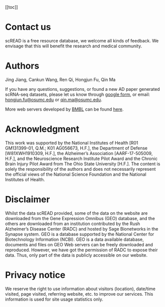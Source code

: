 [[toc]]

# Contact us

scREAD is a free resource database, we welcome all kinds of feedback. We envisage that this will benefit the research and medical community. 

# Authors

Jing Jiang, Cankun Wang, Ren Qi, Hongjun Fu, Qin Ma

If you have any questions, suggestions, or found a new AD paper generated scRNA-seq datasets, please let us know through [google form](https://docs.google.com/forms/d/e/1FAIpQLSereTkpOfJ4LJLe9Ke5dZq78SnX3D7qXjQWY0ofDut0kIfDPg/viewform), or email: [hongjun.fu@osumc.edu](hongjun.fu@osumc.edu) or [qin.ma@osumc.edu](qin.ma@osumc.edu).


More web servers developed by [BMBL](https://u.osu.edu/bmbl/) can be found [here](https://u.osu.edu/bmbl/highlights/webservers/).


# Acknowledgment

This work was supported by the National Institutes of Health [R01 GM131399-01, Q.M.; K01 AG056673, H.F.], the Department of Defense [W81XWH1910309, H.F.], the Alzheimer’s Association [AARF-17-505009, H.F.], and the Neuroscience Research Institute Pilot Award and the Chronic Brain Injury Pilot Award from The Ohio State University [H.F.]. The content is solely the responsibility of the authors and does not necessarily represent the official views of the National Science Foundation and the National Institutes of Health. 

# Disclaimer

Whilst the data scREAD provided, some of the data on the website are downloaded from the Gene Expression Omnibus (GEO) database, and the others are downloaded from an institution contributed by the Rush Alzheimer’s Disease Center (RADC) and hosted by Sage Bionetworks in the Synapse system. GEO is a database supported by the National Center for Biotechnology Information (NCBI). GEO is a data available database, documents and files on GEO Web servers can be freely downloaded and reproduced. However, we have got the permission of RADC to expose their data. Thus, only part of the data is publicly accessible on our website.


# Privacy notice

We reserve the right to use information about visitors (location), date/time visited, page visited, referring website, etc. to improve our services. This information is used for site usage statistics only.
